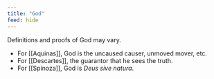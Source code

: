 ```yaml
---
title: "God"
feed: hide
---
```


Definitions and proofs of God may vary.

- For [[Aquinas]], God is the uncaused causer, unmoved mover, etc.
- For [[Descartes]], the guarantor that he sees the truth.
- For [[Spinoza]], God is _Deus sive natura_. 